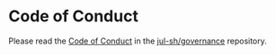 # Code of Conduct

Please read the [Code of Conduct] in the [jul-sh/governance] repository.

[code of conduct]: https://github.com/jul-sh/governance/blob/main/8._Code_of_Conduct.md
[jul-sh/governance]: https://github.com/jul-sh/governance
